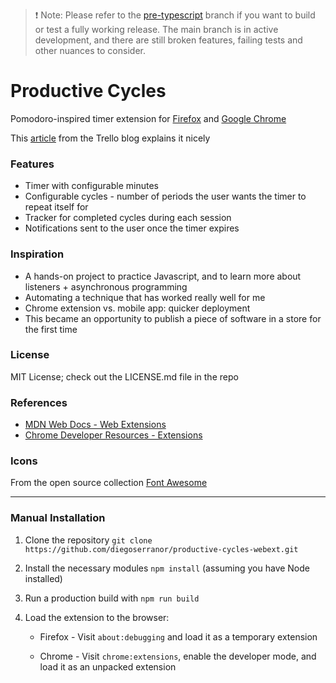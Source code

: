 >❗️ Note: Please refer to the [pre-typescript](https://github.com/diegoserranor/productive-cycles-webext/tree/pre-typescript) branch if you want to build or test a fully working release. The main branch is in active development, and there are still broken features, failing tests and other nuances to consider.

# Productive Cycles

Pomodoro-inspired timer extension for [Firefox](https://addons.mozilla.org/en-US/firefox/addon/productive-cycles/) and [Google Chrome](https://chrome.google.com/webstore/detail/productive-cycles/lhcaggipefcoefbijhmdehhloonnlobh)

This [article](https://blog.trello.com/how-to-pomodoro-your-way-to-productivity) from the Trello blog explains it nicely

### Features

- Timer with configurable minutes
- Configurable cycles - number of periods the user wants the timer to repeat itself for
- Tracker for completed cycles during each session
- Notifications sent to the user once the timer expires

### Inspiration

- A hands-on project to practice Javascript, and to learn more about listeners + asynchronous programming
- Automating a technique that has worked really well for me
- Chrome extension vs. mobile app: quicker deployment
- This became an opportunity to publish a piece of software in a store for the first time

### License

MIT License; check out the LICENSE.md file in the repo

### References

- [MDN Web Docs - Web Extensions](https://developer.mozilla.org/en-US/docs/Mozilla/Add-ons/WebExtensions)
- [Chrome Developer Resources - Extensions](https://developer.chrome.com/extensions)

### Icons

From the open source collection [Font Awesome](https://fontawesome.com/license/free)

---

### Manual Installation

1. Clone the repository `git clone https://github.com/diegoserranor/productive-cycles-webext.git`

2. Install the necessary modules `npm install` (assuming you have Node installed)

3. Run a production build with `npm run build`

4. Load the extension to the browser:

   - Firefox - Visit `about:debugging` and load it as a temporary extension

   - Chrome - Visit `chrome:extensions`, enable the developer mode, and load it as an unpacked extension
